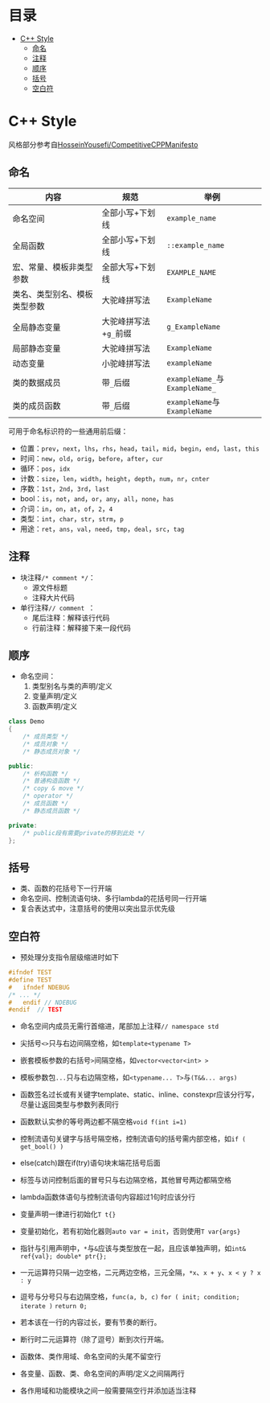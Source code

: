 # 目录
<!-- vim-markdown-toc GFM -->

- [C++ Style](#c-style)
  - [命名](#命名)
  - [注释](#注释)
  - [顺序](#顺序)
  - [括号](#括号)
  - [空白符](#空白符)

<!-- vim-markdown-toc -->

# C++ Style
风格部分参考自[HosseinYousefi/CompetitiveCPPManifesto](https://github.com/HosseinYousefi/CompetitiveCPPManifesto)

## 命名
| 内容                         | 规范                  | 举例                           |
|------------------------------|-----------------------|--------------------------------|
| 命名空间                     | 全部小写+下划线       | `example_name`                 |
| 全局函数                     | 全部小写+下划线       | `::example_name`               |
| 宏、常量、模板非类型参数     | 全部大写+下划线       | `EXAMPLE_NAME`                 |
| 类名、类型别名、模板类型参数 | 大驼峰拼写法          | `ExampleName`                  |
| 全局静态变量                 | 大驼峰拼写法+`g_`前缀 | `g_ExampleName`                |
| 局部静态变量                 | 大驼峰拼写法          | `ExampleName`                  |
| 动态变量                     | 小驼峰拼写法          | `exampleName`                  |
| 类的数据成员                 | 带`_`后缀             | `exampleName_`与`ExampleName_` |
| 类的成员函数                 | 带`_`后缀             | `exampleName`与`ExampleName`   |

可用于命名标识符的一些通用前后缀：
* 位置：`prev`，`next`，`lhs`，`rhs`，`head`，`tail`，`mid`，`begin`，`end`，`last`，`this`
* 时间：`new`，`old`，`orig`，`before`，`after`，`cur`
* 循环：`pos`，`idx`
* 计数：`size`，`len`，`width`，`height`，`depth`，`num`，`nr`，`cnter`
* 序数：`1st`，`2nd`，`3rd`，`last`
* bool：`is`，`not`，`and`，`or`，`any`，`all`，`none`，`has`
* 介词：`in`，`on`，`at`，`of`，`2`，`4`
* 类型：`int`，`char`，`str`，`strm`，`p`
* 用途：`ret`，`ans`，`val`，`need`，`tmp`，`deal`，`src`，`tag`


## 注释
* 块注释`/* comment */`：
    * 源文件标题
    * 注释大片代码
* 单行注释`// comment `：
    * 尾后注释：解释该行代码
    * 行前注释：解释接下来一段代码


## 顺序
* 命名空间：
    1. 类型别名与类的声明/定义
    2. 变量声明/定义
    3. 函数声明/定义
```cpp
class Demo
{
    /* 成员类型 */
    /* 成员对象 */
    /* 静态成员对象 */

public:
    /* 析构函数 */
    /* 普通构造函数 */
    /* copy & move */
    /* operator */
    /* 成员函数 */
    /* 静态成员函数 */

private:
    /* public段有需要private的移到此处 */
};
```

## 括号
* 类、函数的花括号下一行开端
* 命名空间、控制流语句块、多行lambda的花括号同一行开端
* 复合表达式中，注意括号的使用以突出显示优先级


## 空白符
* 预处理分支指令层级缩进时如下
```c
#ifndef TEST
#define TEST
#   ifndef NDEBUG
/* ... */
#   endif // NDEBUG
#endif  // TEST
```
* 命名空间内成员无需行首缩进，尾部加上注释`// namespace std`

* 尖括号`<>`只与右边间隔空格，如`template<typename T>`
* 嵌套模板参数的右括号`>`间隔空格，如`vector<vector<int> >`
* 模板参数包`...`只与右边隔空格，如`<typename... T>`与`(T&&... args)`

* 函数签名过长或有关键字template、static、inline、constexpr应该分行写，尽量让返回类型与参数列表同行
* 函数默认实参的等号两边都不隔空格`void f(int i=1)`

* 控制流语句关键字与括号隔空格，控制流语句的括号需内部空格，如`if ( get_bool() )`
* else(catch)跟在if(try)语句块末端花括号后面
* 标签与访问控制后面的冒号只与右边隔空格，其他冒号两边都隔空格
* lambda函数体语句与控制流语句内容超过1句时应该分行

* 变量声明一律进行初始化`T t{}`
* 变量初始化，若有初始化器则`auto var = init`，否则使用`T var{args}`
* 指针与引用声明中，`*`与`&`应该与类型放在一起，且应该单独声明，如`int& ref{val}; double* ptr{};`

* 一元运算符只隔一边空格，二元两边空格，三元全隔，`*x`、`x + y`、`x < y ? x : y`
* 逗号与分号只与右边隔空格，`func(a, b, c)` `for ( init; condition; iterate )` `return 0;`

* 若本该在一行的内容过长，要有节奏的断行。
* 断行时二元运算符（除了逗号）断到次行开端。

* 函数体、类作用域、命名空间的头尾不留空行
* 各变量、函数、类、命名空间的声明/定义之间隔两行
* 各作用域和功能模块之间一般需要隔空行并添加适当注释
